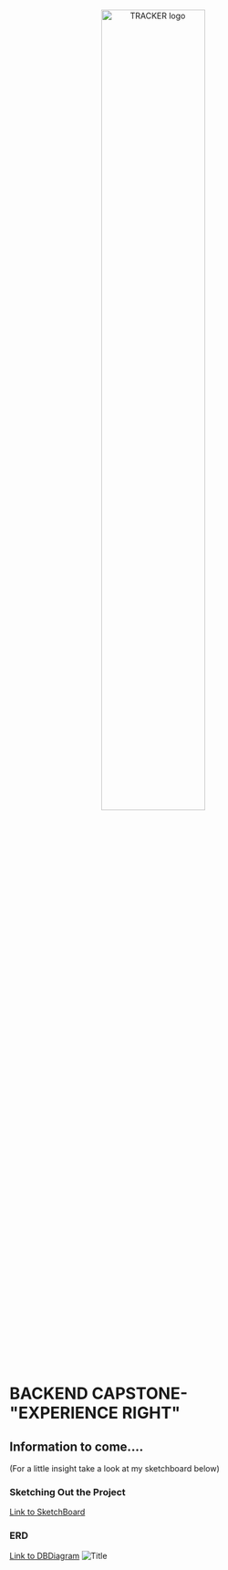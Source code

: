 <br/>
<p align="center">
    <a >
        <img width="60%" src="https://res.cloudinary.com/triggsumms/image/upload/v1603575144/d07kfzknunsywflinwlo.png"  alt="TRACKER logo">
    </a>
</p>

<br/>

# BACKEND CAPSTONE- "EXPERIENCE RIGHT"



## Information to come.... 
(For a little insight take a look at my sketchboard below)

### Sketching Out the Project 
[Link to SketchBoard](https://sketchboard.me/BCofWoKCUoAq)


### ERD
[Link to DBDiagram](https://dbdiagram.io/d/5f91b7b53a78976d7b78c927)
![Title](https://res.cloudinary.com/triggsumms/image/upload/v1603575585/de1rup2jmwk7jnha6slp.png)


